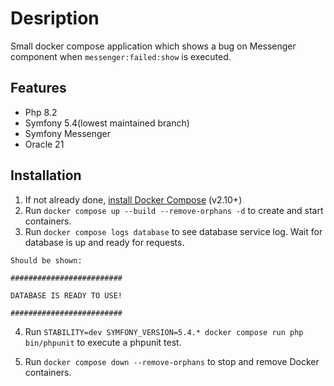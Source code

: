 # Desription

Small docker compose application which shows a bug on Messenger component when `messenger:failed:show` is executed.

## Features
- Php 8.2
- Symfony 5.4(lowest maintained branch)
- Symfony Messenger
- Oracle 21


## Installation

1. If not already done, [install Docker Compose](https://docs.docker.com/compose/install/) (v2.10+)
2. Run `docker compose up --build --remove-orphans -d` to create and start containers.
3. Run `docker compose logs database` to see database service log. Wait for database is up and ready for requests.

```
Should be shown:

#########################

DATABASE IS READY TO USE!

#########################
```


4. Run `STABILITY=dev SYMFONY_VERSION=5.4.* docker compose run php bin/phpunit` to execute a phpunit test.
 
5. Run `docker compose down --remove-orphans` to stop and remove Docker containers.
 

